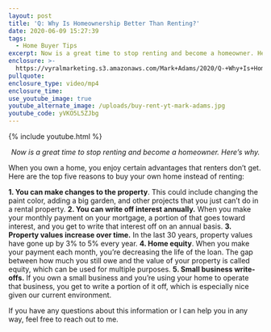 ```yaml
---
layout: post
title: 'Q: Why Is Homeownership Better Than Renting?'
date: 2020-06-09 15:27:39
tags:
  - Home Buyer Tips
excerpt: Now is a great time to stop renting and become a homeowner. Here’s why.
enclosure: >-
  https://vyralmarketing.s3.amazonaws.com/Mark+Adams/2020/Q-+Why+Is+Homeownership+Better+Than+Renting_.mp4
pullquote:
enclosure_type: video/mp4
enclosure_time:
use_youtube_image: true
youtube_alternate_image: /uploads/buy-rent-yt-mark-adams.jpg
youtube_code: yVKO5L5ZJbg
---
```


{% include youtube.html %}

<p style="text-align:center"><em>Now is a great time to stop renting and become a homeowner. Here’s why.</em></p>

When you own a home, you enjoy certain advantages that renters don’t get. Here are the top five reasons to buy your own home instead of renting:

**1. You can make changes to the property**. This could include changing the paint color, adding a big garden, and other projects that you just can’t do in a rental property.
**2. You can write off interest annually.** When you make your monthly payment on your mortgage, a portion of that goes toward interest, and you get to write that interest off on an annual basis.
**3. Property values increase over time.** In the last 30 years, property values have gone up by 3% to 5% every year.
**4. Home equity**. When you make your payment each month, you’re decreasing the life of the loan. The gap between how much you still owe and the value of your property is called equity, which can be used for multiple purposes.
**5. Small business write-offs.** If you own a small business and you’re using your home to operate that business, you get to write a portion of it off, which is especially nice given our current environment.&nbsp;

If you have any questions about this information or I can help you in any way, feel free to reach out to me.